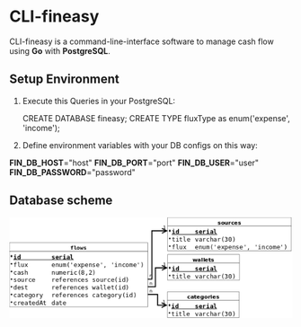 # CLI-fineasy

CLI-fineasy is a command-line-interface software to manage cash flow using **Go** with **PostgreSQL**.

## Setup Environment

 1. Execute this Queries in your PostgreSQL:

    CREATE DATABASE fineasy;
    CREATE TYPE fluxType as enum('expense', 'income');
 
 2. Define environment variables with your DB configs on this way:

**FIN_DB_HOST**="host"
**FIN_DB_PORT**="port"
**FIN_DB_USER**="user"
**FIN_DB_PASSWORD**="password"

## Database scheme

![alt text](https://github.com/gabrielroriz/cli-fineasy/blob/master/schema/db-schema.png)

